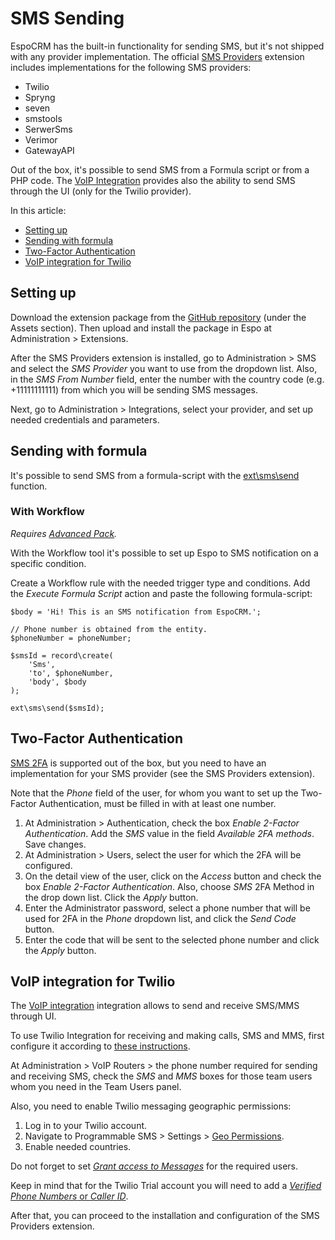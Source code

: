 # SMS Sending

EspoCRM has the built-in functionality for sending SMS, but it's not shipped with any provider implementation. The official [SMS Providers](https://github.com/espocrm/ext-sms-providers/) extension includes implementations for the following SMS providers:

* Twilio
* Spryng
* seven
* smstools
* SerwerSms
* Verimor
* GatewayAPI

Out of the box, it's possible to send SMS from a Formula script or from a PHP code. The [VoIP Integration](https://www.espocrm.com/extensions/voip-integration/) provides also the ability to send SMS through the UI (only for the Twilio provider).

In this article:

* [Setting up](#setting-up)
* [Sending with formula](#sending-with-formula)
* [Two-Factor Authentication](#two-factor-authentication)
* [VoIP integration for Twilio](#voip-integration-for-twilio)

## Setting up

Download the extension package from the [GitHub repository](https://github.com/espocrm/ext-sms-providers/releases) (under the Assets section). Then upload and install the package in Espo at Administration > Extensions.

After the SMS Providers extension is installed, go to Administration > SMS and select the *SMS Provider* you want to use from the dropdown list. Also, in the *SMS From Number* field, enter the number with the country code (e.g. +11111111111) from which you will be sending SMS messages.

Next, go to Administration > Integrations, select your provider, and set up needed credentials and parameters.

## Sending with formula

It's possible to send SMS from a formula-script with the [ext\sms\send](formula/ext.md#extsmssend) function.

### With Workflow

*Requires [Advanced Pack](https://www.espocrm.com/extensions/advanced-pack/).*

With the Workflow tool it's possible to set up Espo to SMS notification on a specific condition.

Create a Workflow rule with the needed trigger type and conditions. Add the *Execute Formula Script* action and paste the following formula-script:

```
$body = 'Hi! This is an SMS notification from EspoCRM.';

// Phone number is obtained from the entity.
$phoneNumber = phoneNumber;

$smsId = record\create(
    'Sms',
    'to', $phoneNumber,
    'body', $body
);

ext\sms\send($smsId);
```

## Two-Factor Authentication

[SMS 2FA](2fa.md#authentication-via-sms) is supported out of the box, but you need to have an implementation for your SMS provider (see the SMS Providers extension).

Note that the *Phone* field of the user, for whom you want to set up the Two-Factor Authentication, must be filled in with at least one number.

1. At Administration > Authentication, check the box *Enable 2-Factor Authentication*. Add the *SMS* value in the field *Available 2FA methods*. Save changes. 
2. At Administration > Users, select the user for which the 2FA will be configured.
3. On the detail view of the user, click on the *Access* button and check the box *Enable 2-Factor Authentication*. Also, choose *SMS* 2FA Method in the drop down list. Click the *Apply* button.
4. Enter the Administrator password, select a phone number that will be used for 2FA in the *Phone* dropdown list, and click the *Send Code* button.
5. Enter the code that will be sent to the selected phone number and click the *Apply* button.

## VoIP integration for Twilio

The [VoIP integration](https://www.espocrm.com/extensions/voip-integration/) integration allows to send and receive SMS/MMS through UI.

To use Twilio Integration for receiving and making calls, SMS and MMS, first configure it according to [these instructions](https://docs.espocrm.com/extensions/voip-integration/twilio-integration-setup/). 

At Administration > VoIP Routers > the phone number required for sending and receiving SMS, check the *SMS* and *MMS* boxes for those team users whom you need in the Team Users panel.

Also, you need to enable Twilio messaging geographic permissions: 

1. Log in to your Twilio account. 
2. Navigate to Programmable SMS > Settings > [Geo Permissions](https://www.twilio.com/console/sms/settings/geo-permissions). 
3. Enable needed countries.

Do not forget to set *[Grant access to Messages](https://docs.espocrm.com/extensions/voip-integration/customization/#grant-access-to-messages)* for the required users.

Keep in mind that for the Twilio Trial account you will need to add a [*Verified Phone Numbers* or *Caller ID*](https://support.twilio.com/hc/en-us/articles/223180048-Adding-a-Verified-Phone-Number-or-Caller-ID-with-Twilio).

After that, you can proceed to the installation and configuration of the SMS Providers extension.

